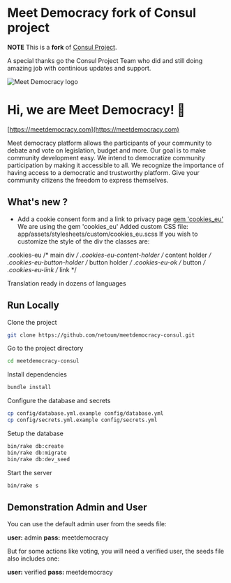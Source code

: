 
# Meet Democracy fork of Consul project

**NOTE** This is a **fork** of [Consul Project](https://github.com/consul/consul/).

A special thanks go the Consul Project Team who did and still doing amazing job with continious updates and support.

![Meet Democracy logo](https://meetdemocracy.com/images/LogoMeetDemocracy.png)


# Hi, we are Meet Democracy! 👋
[https://meetdemocracy.com](https://meetdemocracy.com)

Meet democracy platform allows the participants of your community to debate and vote on legislation, budget and more. Our goal is to make community development easy. We intend to democratize community participation by making it accessible to all. We recognize the importance of having access to a democratic and trustworthy platform. Give your community citizens the freedom to express themselves.

## What's new ?

- Add a cookie consent form and a link to privacy page
[gem 'cookies_eu'](https://github.com/infinum/cookies_eu)
We are using the gem 'cookies_eu'
Added custom CSS file: app/assets/stylesheets/custom/cookies_eu.scss
If you wish to customize the style of the div the classes are:

.cookies-eu                 /* main div */
.cookies-eu-content-holder  /* content holder */
.cookies-eu-button-holder   /* button holder */
.cookies-eu-ok              /* button */
.cookies-eu-link            /* link */

Translation ready in dozens of languages


## Run Locally

Clone the project

```bash
git clone https://github.com/netoum/meetdemocracy-consul.git
```

Go to the project directory

```bash
cd meetdemocracy-consul
```

Install dependencies

```bash
bundle install

```
Configure the database and secrets

```bash
cp config/database.yml.example config/database.yml
cp config/secrets.yml.example config/secrets.yml
```

Setup the database

```bash
bin/rake db:create
bin/rake db:migrate
bin/rake db:dev_seed
```

Start the server

```bash
bin/rake s
```

## Demonstration Admin and User

You can use the default admin user from the seeds file:

 **user:** admin
 **pass:** meetdemocracy

But for some actions like voting, you will need a verified user, the seeds file also includes one:

 **user:** verified
 **pass:** meetdemocracy
